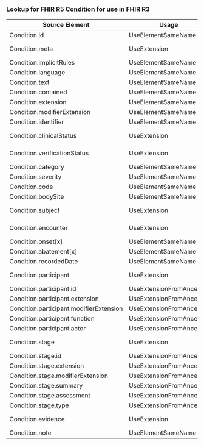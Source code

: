 ### Lookup for FHIR R5 Condition for use in FHIR R3

| Source Element | Usage | Target |
| -------------- | ----- | ------ |
| Condition.id | UseElementSameName | Condition.id |
| Condition.meta | UseExtension | http://hl7.org/fhir/5.0/StructureDefinition/extension-Condition.meta |
| Condition.implicitRules | UseElementSameName | Condition.implicitRules |
| Condition.language | UseElementSameName | Condition.language |
| Condition.text | UseElementSameName | Condition.text |
| Condition.contained | UseElementSameName | Condition.contained |
| Condition.extension | UseElementSameName | Condition.extension |
| Condition.modifierExtension | UseElementSameName | Condition.modifierExtension |
| Condition.identifier | UseElementSameName | Condition.identifier |
| Condition.clinicalStatus | UseExtension | http://hl7.org/fhir/5.0/StructureDefinition/extension-Condition.clinicalStatus |
| Condition.verificationStatus | UseExtension | http://hl7.org/fhir/5.0/StructureDefinition/extension-Condition.verificationStatus |
| Condition.category | UseElementSameName | Condition.category |
| Condition.severity | UseElementSameName | Condition.severity |
| Condition.code | UseElementSameName | Condition.code |
| Condition.bodySite | UseElementSameName | Condition.bodySite |
| Condition.subject | UseExtension | http://hl7.org/fhir/5.0/StructureDefinition/extension-Condition.subject |
| Condition.encounter | UseExtension | http://hl7.org/fhir/5.0/StructureDefinition/extension-Condition.encounter |
| Condition.onset[x] | UseElementSameName | Condition.onset[x] |
| Condition.abatement[x] | UseElementSameName | Condition.abatement[x] |
| Condition.recordedDate | UseElementSameName | Condition.assertedDate |
| Condition.participant | UseExtension | http://hl7.org/fhir/5.0/StructureDefinition/extension-Condition.participant |
| Condition.participant.id | UseExtensionFromAncestor | - |
| Condition.participant.extension | UseExtensionFromAncestor | - |
| Condition.participant.modifierExtension | UseExtensionFromAncestor | - |
| Condition.participant.function | UseExtensionFromAncestor | - |
| Condition.participant.actor | UseExtensionFromAncestor | - |
| Condition.stage | UseExtension | http://hl7.org/fhir/5.0/StructureDefinition/extension-Condition.stage |
| Condition.stage.id | UseExtensionFromAncestor | - |
| Condition.stage.extension | UseExtensionFromAncestor | - |
| Condition.stage.modifierExtension | UseExtensionFromAncestor | - |
| Condition.stage.summary | UseExtensionFromAncestor | - |
| Condition.stage.assessment | UseExtensionFromAncestor | - |
| Condition.stage.type | UseExtensionFromAncestor | - |
| Condition.evidence | UseExtension | http://hl7.org/fhir/5.0/StructureDefinition/extension-Condition.evidence |
| Condition.note | UseElementSameName | Condition.note |
